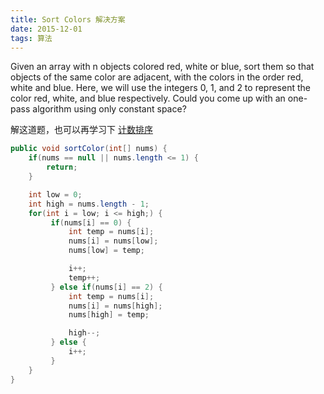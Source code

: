 ```yaml
---
title: Sort Colors 解决方案
date: 2015-12-01
tags: 算法
---
```


Given an array with n objects colored red, white or blue, sort them so that objects of the same color are adjacent, with the colors in the order red, white and blue.
Here, we will use the integers 0, 1, and 2 to represent the color red, white, and blue respectively.
Could you come up with an one-pass algorithm using only constant space?

解这道题，也可以再学习下 [计数排序](https://zh.wikipedia.org/zh/%E8%AE%A1%E6%95%B0%E6%8E%92%E5%BA%8F)

```java
public void sortColor(int[] nums) {
    if(nums == null || nums.length <= 1) {
        return;
    }

    int low = 0;
    int high = nums.length - 1;
    for(int i = low; i <= high;) {
         if(nums[i] == 0) {
             int temp = nums[i];
             nums[i] = nums[low];
             nums[low] = temp;

             i++;
             temp++;
         } else if(nums[i] == 2) {
             int temp = nums[i];
             nums[i] = nums[high];
             nums[high] = temp;

             high--;
         } else {
             i++;
         }
    }
}
```
